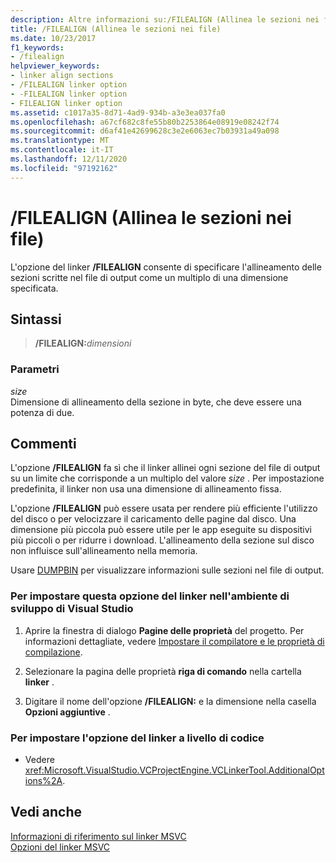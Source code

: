 ```yaml
---
description: Altre informazioni su:/FILEALIGN (Allinea le sezioni nei file)
title: /FILEALIGN (Allinea le sezioni nei file)
ms.date: 10/23/2017
f1_keywords:
- /filealign
helpviewer_keywords:
- linker align sections
- /FILEALIGN linker option
- -FILEALIGN linker option
- FILEALIGN linker option
ms.assetid: c1017a35-8d71-4ad9-934b-a3e3ea037fa0
ms.openlocfilehash: a67cf682c8fe55b80b2253864e08919e08242f74
ms.sourcegitcommit: d6af41e42699628c3e2e6063ec7b03931a49a098
ms.translationtype: MT
ms.contentlocale: it-IT
ms.lasthandoff: 12/11/2020
ms.locfileid: "97192162"
---
```

# <a name="filealign-align-sections-in-files"></a>/FILEALIGN (Allinea le sezioni nei file)

L'opzione del linker **/FILEALIGN** consente di specificare l'allineamento delle sezioni scritte nel file di output come un multiplo di una dimensione specificata.

## <a name="syntax"></a>Sintassi

> __/FILEALIGN:__*dimensioni*

### <a name="parameters"></a>Parametri

*size*<br/>
Dimensione di allineamento della sezione in byte, che deve essere una potenza di due.

## <a name="remarks"></a>Commenti

L'opzione **/FILEALIGN** fa sì che il linker allinei ogni sezione del file di output su un limite che corrisponde a un multiplo del valore *size* . Per impostazione predefinita, il linker non usa una dimensione di allineamento fissa.

L'opzione **/FILEALIGN** può essere usata per rendere più efficiente l'utilizzo del disco o per velocizzare il caricamento delle pagine dal disco. Una dimensione più piccola può essere utile per le app eseguite su dispositivi più piccoli o per ridurre i download. L'allineamento della sezione sul disco non influisce sull'allineamento nella memoria.

Usare [DUMPBIN](dumpbin-reference.md) per visualizzare informazioni sulle sezioni nel file di output.

### <a name="to-set-this-linker-option-in-the-visual-studio-development-environment"></a>Per impostare questa opzione del linker nell'ambiente di sviluppo di Visual Studio

1. Aprire la finestra di dialogo **Pagine delle proprietà** del progetto. Per informazioni dettagliate, vedere [Impostare il compilatore e le proprietà di compilazione](../working-with-project-properties.md).

1. Selezionare la pagina delle proprietà **riga di comando** nella cartella **linker** .

1. Digitare il nome dell'opzione **/FILEALIGN:** e la dimensione nella casella **Opzioni aggiuntive** .

### <a name="to-set-this-linker-option-programmatically"></a>Per impostare l'opzione del linker a livello di codice

- Vedere <xref:Microsoft.VisualStudio.VCProjectEngine.VCLinkerTool.AdditionalOptions%2A>.

## <a name="see-also"></a>Vedi anche

[Informazioni di riferimento sul linker MSVC](linking.md)<br/>
[Opzioni del linker MSVC](linker-options.md)
